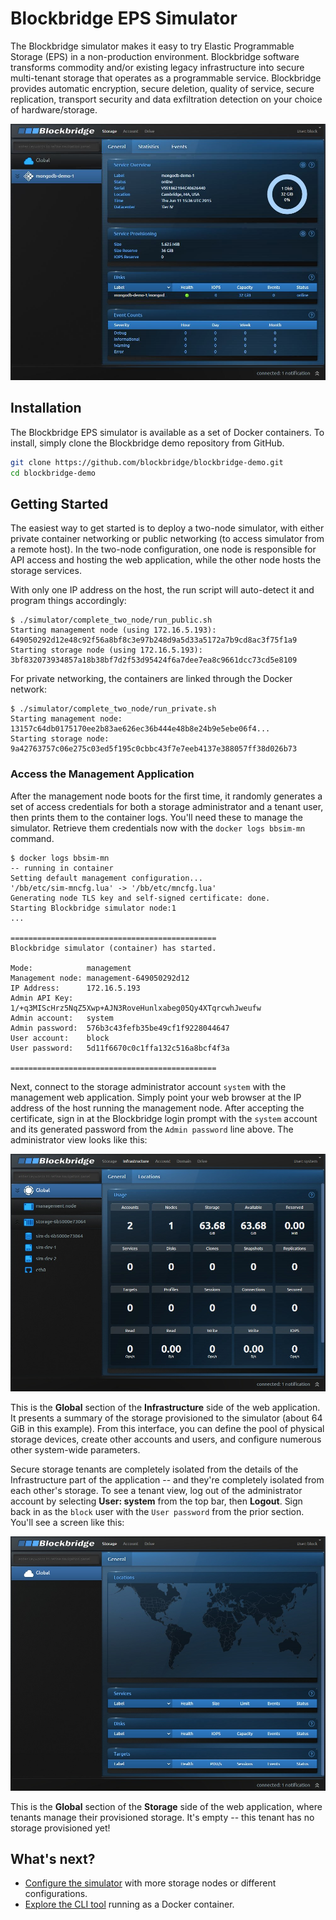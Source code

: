 Blockbridge EPS Simulator
=========================

The Blockbridge simulator makes it easy to try Elastic Programmable Storage
(EPS) in a non-production environment. Blockbridge software transforms
commodity and/or existing legacy infrastructure into secure multi-tenant
storage that operates as a programmable service. Blockbridge provides automatic
encryption, secure deletion, quality of service, secure replication, transport
security and data exfiltration detection on your choice of hardware/storage.

![Service view](simulator/tenant-vss.jpg)

## Installation

The Blockbridge EPS simulator is available as a set of Docker containers.  To
install, simply clone the Blockbridge demo repository from GitHub.

```bash
git clone https://github.com/blockbridge/blockbridge-demo.git
cd blockbridge-demo
```

## Getting Started

The easiest way to get started is to deploy a two-node simulator, with either
private container networking or public networking (to access simulator from a
remote host). In the two-node configuration, one node is responsible for API
access and hosting the web application, while the other node hosts the storage
services.

With only one IP address on the host, the run script will auto-detect it and
program things accordingly:

```
$ ./simulator/complete_two_node/run_public.sh 
Starting management node (using 172.16.5.193): 649050292d12e48c92f56a8bf8c3e97b248d9a5d33a5172a7b9cd8ac3f75f1a9
Starting storage node (using 172.16.5.193): 3bf832073934857a18b38bf7d2f53d95424f6a7dee7ea8c9661dcc73cd5e8109
```

For private networking, the containers are linked through the Docker network:

```
$ ./simulator/complete_two_node/run_private.sh 
Starting management node: 13157c64db0175170ee2b83ae626ec36b444e48b8e24b9e5ebe06f4...
Starting storage node: 9a42763757c06e275c03ed5f195c0cbbc43f7e7eeb4137e388057ff38d026b73
```

### Access the Management Application
 
After the management node boots for the first time, it randomly generates a set
of access credentials for both a storage administrator and a tenant user, then
prints them to the container logs. You'll need these to manage the simulator.
Retrieve them credentials now with the `docker logs bbsim-mn` command.

```
$ docker logs bbsim-mn
-- running in container
Setting default management configuration...
'/bb/etc/sim-mncfg.lua' -> '/bb/etc/mncfg.lua'
Generating node TLS key and self-signed certificate: done.
Starting Blockbridge simulator node:1
...

==============================================
Blockbridge simulator (container) has started.

Mode:            management
Management node: management-649050292d12
IP Address:      172.16.5.193
Admin API Key:   1/+q3MIScHrz5NqZ5Xwp+AJN3RoveHunlxabeg05Qy4XTqrcwhJweufw
Admin account:   system
Admin password:  576b3c43fefb35be49cf1f9228044647
User account:    block
User password:   5d11f6670c0c1ffa132c516a8bcf4f3a

==============================================
```

Next, connect to the storage administrator account `system` with the management
web application. Simply point your web browser at the IP address of the host
running the management node. After accepting the certificate, sign in at the
Blockbridge login prompt with the `system` account and its generated password
from the `Admin password` line above.  The administrator view looks like this:

![Global view](simulator/infra-global.jpg)

This is the **Global** section of the **Infrastructure** side of the web
application.  It presents a summary of the storage provisioned to the simulator
(about 64 GiB in this example).  From this interface, you can define the pool of
physical storage devices, create other accounts and users, and configure
numerous other system-wide parameters.

Secure storage tenants are completely isolated from the details of the
Infrastructure part of the application -- and they're completely isolated from
each other's storage.  To see a tenant view, log out of the administrator
account by selecting **User: system** from the top bar, then **Logout**.  Sign
back in as the `block` user with the `User password` from the prior section.
You'll see a screen like this:

![Global view](simulator/tenant-global.jpg)

This is the **Global** section of the **Storage** side of the web application,
where tenants manage their provisioned storage.  It's empty -- this tenant has
no storage provisioned yet!

## What's next?

* [Configure the simulator](simulator/README.md) with more storage nodes or
  different configurations.
* [Explore the CLI tool](cli/README.md) running as a Docker container.
